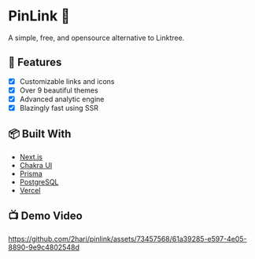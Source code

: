 # PinLink 📌

A simple, free, and opensource alternative to Linktree.

## 📝 Features

- [x] Customizable links and icons
- [x] Over 9 beautiful themes
- [x] Advanced analytic engine
- [x] Blazingly fast using SSR

## 📦 Built With

- [Next.js](https://nextjs.org/)
- [Chakra UI](https://chakra-ui.com/)
- [Prisma](https://prisma.io/)
- [PostgreSQL](https://www.postgresql.org/)
- [Vercel](https://vercel.com/)

## 📺 Demo Video

https://github.com/2hari/pinlink/assets/73457568/61a39285-e597-4e05-8890-9e9c4802548d

